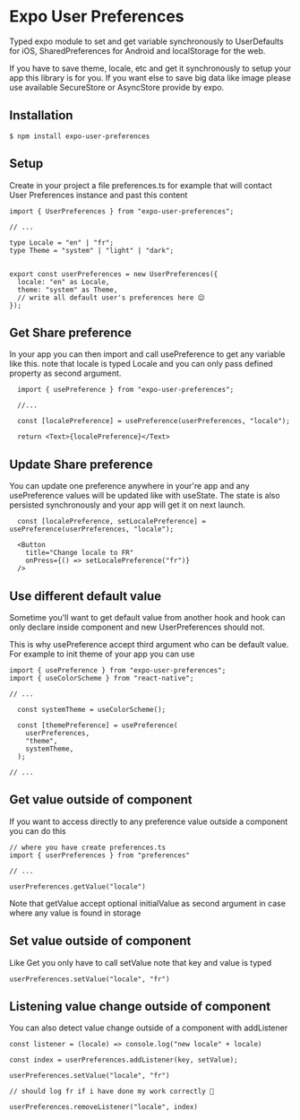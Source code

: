 
# Expo User Preferences

Typed expo module to set and get variable synchronously to UserDefaults for iOS, SharedPreferences for Android and localStorage for the web.

If you have to save theme, locale, etc and get it synchronously to setup your app this library is for you. If you want else to save big data like image please use available SecureStore or AsyncStore provide by expo.

## Installation

````
$ npm install expo-user-preferences
````

## Setup

Create in your project a file preferences.ts for example that will contact User Preferences instance and past this content

````
import { UserPreferences } from "expo-user-preferences";

// ...

type Locale = "en" | "fr";
type Theme = "system" | "light" | "dark";


export const userPreferences = new UserPreferences({
  locale: "en" as Locale,
  theme: "system" as Theme,
  // write all default user's preferences here 😌
});

````

## Get Share preference
In your app you can then import and call usePreference to get any variable like this. note that locale is typed Locale and you can only pass defined property as second argument.

````
  import { usePreference } from "expo-user-preferences";

  //...

  const [localePreference] = usePreference(userPreferences, "locale");

  return <Text>{localePreference}</Text>

````

## Update Share preference
You can update one preference anywhere in your're app and any usePreference values will be updated like with useState. The state is also persisted synchronously and your app will get it on next launch.

````
  const [localePreference, setLocalePreference] = usePreference(userPreferences, "locale");

  <Button
    title="Change locale to FR"
    onPress={() => setLocalePreference("fr")}
  />

````

## Use different default value
Sometime you'll want to get default value from another hook and hook can only declare inside component and new UserPreferences should not.


This is why usePreference accept third argument who can be default value.
For example to init theme of your app you can use

````
import { usePreference } from "expo-user-preferences";
import { useColorScheme } from "react-native";

// ... 

  const systemTheme = useColorScheme();

  const [themePreference] = usePreference(
    userPreferences,
    "theme",
    systemTheme,
  );

// ...
````

## Get value outside of component
If you want to access directly to any preference value outside a component you can do this

````
// where you have create preferences.ts
import { userPreferences } from "preferences"

// ... 

userPreferences.getValue("locale")

````

Note that getValue accept optional initialValue as second argument in case where any value is found in storage

## Set value outside of component
Like Get you only have to call setValue note that key and value is typed

````
userPreferences.setValue("locale", "fr")
````

## Listening value change outside of component

You can also detect value change outside of a component with addListener
````
const listener = (locale) => console.log("new locale" + locale)

const index = userPreferences.addListener(key, setValue);

userPreferences.setValue("locale", "fr")

// should log fr if i have done my work correctly 🥲

userPreferences.removeListener("locale", index)

````